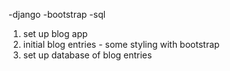 -django
-bootstrap 
-sql 

1. set up blog app 
2. initial blog entries - some styling with bootstrap 
3. set up database of blog entries 